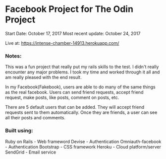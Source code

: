 # Facebook Project for The Odin Project

Start Date: October 17, 2017
Most recent update: October 24, 2017

Live at: https://intense-chamber-14913.herokuapp.com/

### Notes:

This was a fun project that really put my rails skills to the test.  I didn't really encounter any major problems.  I took my time and worked through it all and am really pleased with the end result.  

In my Facebook(Fakebook), users are able to do many of the same things as the real facebook.  Users can send friend requests, accept friend request, make posts, like posts, comment on posts, etc.

There are 5 default users that can be added.  They will accept friend requests sent to them automatically.  Once they are friends, a user can see all their posts and comments. 

### Built using:

Ruby on Rails - Web frameword
Devise - Authentication
Omniauth-facebook - Authentication
Bootstrap - CSS framework
Heroku - Cloud platform/server
SendGrid - Email service